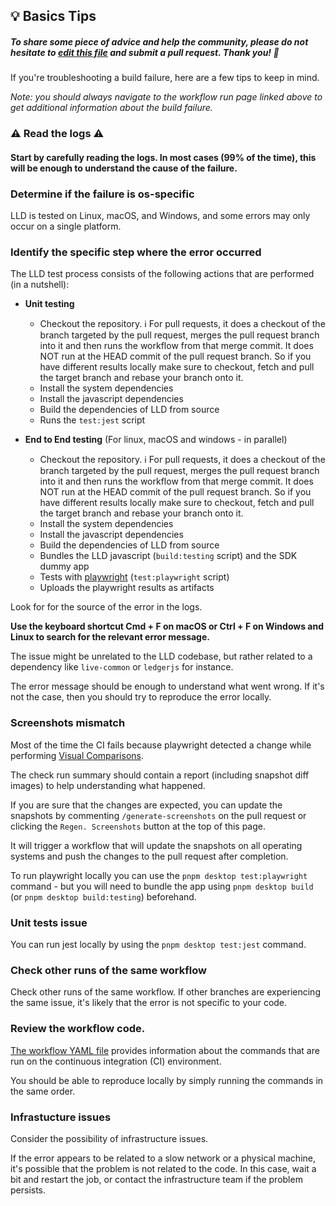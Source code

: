 ## 💡 Basics Tips

##### To share some piece of advice and help the community, please do not hesitate to [edit this file](https://github.com/LedgerHQ/ledger-live/edit/develop/tools/github-bot/tips/test-desktop-external.md) and submit a pull request. Thank you! 🙏

If you're troubleshooting a build failure, here are a few tips to keep in mind.

_Note: you should always navigate to the workflow run page linked above to get additional information about the build failure._

### ⚠️ Read the logs ⚠️

#### Start by carefully reading the logs. In most cases (99% of the time), this will be enough to understand the cause of the failure.

### Determine if the failure is os-specific

LLD is tested on Linux, macOS, and Windows, and some errors may only occur on a single platform.

### Identify the specific step where the error occurred

The LLD test process consists of the following actions that are performed (in a nutshell):

- **Unit testing**
  - Checkout the repository. ℹ️ For pull requests, it does a checkout of the branch targeted by the pull request, merges the pull request branch into it and then runs the workflow from that merge commit. It does NOT run at the HEAD commit of the pull request branch. So if you have different results locally make sure to checkout, fetch and pull the target branch and rebase your branch onto it.
  - Install the system dependencies
  - Install the javascript dependencies
  - Build the dependencies of LLD from source
  - Runs the `test:jest` script

- **End to End testing** (For linux, macOS and windows - in parallel)
  - Checkout the repository. ℹ️ For pull requests, it does a checkout of the branch targeted by the pull request, merges the pull request branch into it and then runs the workflow from that merge commit. It does NOT run at the HEAD commit of the pull request branch. So if you have different results locally make sure to checkout, fetch and pull the target branch and rebase your branch onto it.
  - Install the system dependencies
  - Install the javascript dependencies
  - Build the dependencies of LLD from source
  - Bundles the LLD javascript (`build:testing` script) and the SDK dummy app
  - Tests with [playwright](https://playwright.dev/) (`test:playwright` script)
  - Uploads the playwright results as artifacts

Look for for the source of the error in the logs.

**Use the keyboard shortcut Cmd + F on macOS or Ctrl + F on Windows and Linux to search for the relevant error message.**

The issue might be unrelated to the LLD codebase, but rather related to a dependency like `live-common` or `ledgerjs` for instance.

The error message should be enough to understand what went wrong. If it's not the case, then you should try to reproduce the error locally.

### Screenshots mismatch

Most of the time the CI fails because playwright detected a change while performing [Visual Comparisons](https://playwright.dev/docs/test-snapshots).

The check run summary should contain a report (including snapshot diff images) to help understanding what happened.

If you are sure that the changes are expected, you can update the snapshots by commenting `/generate-screenshots` on the pull request or clicking the `Regen. Screenshots` button at the top of this page.

It will trigger a workflow that will update the snapshots on all operating systems and push the changes to the pull request after completion.

To run playwright locally you can use the `pnpm desktop test:playwright` command - but you will need to bundle the app using `pnpm desktop build` (or `pnpm desktop build:testing`) beforehand.

### Unit tests issue

You can run jest locally by using the `pnpm desktop test:jest` command.

### Check other runs of the same workflow

Check other runs of the same workflow. If other branches are experiencing the same issue, it's likely that the error is not specific to your code.

### Review the workflow code.

[The workflow YAML file](https://github.com/LedgerHQ/ledger-live/blob/develop/.github/workflows/test-desktop.yml) provides information about the commands that are run on the continuous integration (CI) environment.

You should be able to reproduce locally by simply running the commands in the same order.

### Infrastucture issues

Consider the possibility of infrastructure issues.

If the error appears to be related to a slow network or a physical machine, it's possible that the problem is not related to the code. In this case, wait a bit and restart the job, or contact the infrastructure team if the problem persists.
